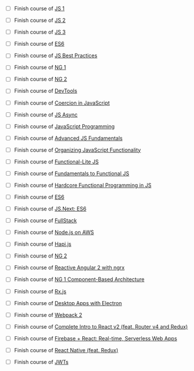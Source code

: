 - [ ] Finish course of [JS 1](https://www.codeschool.com/courses/javascript-road-trip-part-1)
- [ ] Finish course of [JS 2](https://www.codeschool.com/courses/javascript-road-trip-part-2)
- [ ] Finish course of [JS 3](https://www.codeschool.com/courses/javascript-road-trip-part-3)
- [ ] Finish course of [ES6](https://www.codeschool.com/courses/es2015-the-shape-of-javascript-to-come)
- [ ] Finish course of [JS Best Practices](https://www.codeschool.com/courses/javascript-best-practices)
- [ ] Finish course of [NG 1](https://www.codeschool.com/courses/staying-sharp-with-angularjs)
- [ ] Finish course of [NG 2](https://www.codeschool.com/courses/accelerating-through-angular)
- [ ] Finish course of [DevTools](https://www.codeschool.com/courses/discover-devtools)
- [ ] Finish course of [Coercion in JavaScript](https://frontendmasters.com/courses/javascript-coercion/)
- [ ] Finish course of [JS Async](https://frontendmasters.com/courses/rethinking-async-js/)
- [ ] Finish course of [JavaScript Programming](https://frontendmasters.com/courses/javascript-basics/)
- [ ] Finish course of [Advanced JS Fundamentals](https://frontendmasters.com/courses/javascript-jquery-dom/)
- [ ] Finish course of [Organizing JavaScript Functionality](https://frontendmasters.com/courses/organizing-javascript/)
- [ ] Finish course of [Functional-Lite JS](https://frontendmasters.com/courses/functional-js-lite/)
- [ ] Finish course of [Fundamentals to Functional JS](https://frontendmasters.com/courses/js-fundamentals-to-functional/)
- [ ] Finish course of [Hardcore Functional Programming in JS](https://frontendmasters.com/courses/functional-javascript/)
- [ ] Finish course of [ES6](https://frontendmasters.com/courses/es6-right-parts/)
- [ ] Finish course of [JS.Next: ES6](https://frontendmasters.com/courses/jsnext-es6/)
- [ ] Finish course of [FullStack](https://frontendmasters.com/courses/full-stack/)

- [ ] Finish course of [Node.js on AWS](https://frontendmasters.com/courses/production-node-aws/)
- [ ] Finish course of [Hapi.js](https://frontendmasters.com/courses/hapi-js/)

- [ ] Finish course of [NG 2](https://frontendmasters.com/courses/web-apps-angular-2/)
- [ ] Finish course of [Reactive Angular 2 with ngrx](https://frontendmasters.com/courses/reactive-angular/)
- [ ] Finish course of [NG 1 Component-Based Architecture](https://frontendmasters.com/courses/angular-components-es6/)

- [ ] Finish course of [Rx.js](https://frontendmasters.com/courses/asynchronous-javascript/)
- [ ] Finish course of [Desktop Apps with Electron](https://frontendmasters.com/courses/electron/)
- [ ] Finish course of [Webpack 2](https://frontendmasters.com/courses/webpack/)

- [ ] Finish course of [Complete Intro to React v2 (feat. Router v4 and Redux)](https://frontendmasters.com/courses/complete-intro-react/)
- [ ] Finish course of [Firebase + React: Real-time, Serverless Web Apps](https://frontendmasters.com/courses/firebase-react/)

- [ ] Finish course of [React Native (feat. Redux)](https://frontendmasters.com/courses/react-native/)

- [ ] Finish course of [JWTs](https://frontendmasters.com/courses/secure-auth-jwt/)

